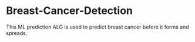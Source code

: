 # Breast-Cancer-Detection
This ML prediction ALG is used to predict breast cancer before it forms and spreads.
